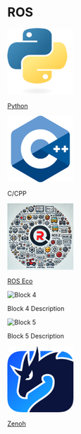 # ROS

<div class="grid-container">
    <div class="grid-item">
            <a href="python">
                <img src="images/python.png"  width="150" height="150">
                <p>Python</p>
            </a>
        </div>
        <div class="grid-item">
            <img src="images/cpp.png"   width="150" height="150">
            <p>C/CPP</p>
        </div>
    <div class="grid-item">
    <a href="ros_eco">
        <img src="images/ros_echo.png"   width="150" height="150">
            <p>ROS Eco</p>
            </a>
    </div>
    <div class="grid-item">
        <img src="images/block4.png" alt="Block 4">
        <p>Block 4 Description</p>
    </div>
    <div class="grid-item">
        <img src="images/block5.png" alt="Block 5">
        <p>Block 5 Description</p>
    </div>
    <div class="grid-item">
        <a href="zenoh">
        <img src="images/zenoh.png" width="150" height="150">
        <p>Zenoh</p>
        </a>
    </div>
</div>
